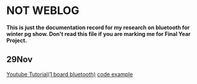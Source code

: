 # NOT WEBLOG
__This is just the documentation record for my research on bluetooth for winter pg show. Don't read this file if you are marking me for Final Year Project.__
## 29Nov

[Youtube Tutorial(1 board bluetooth)](https://youtu.be/ZwAcOJukpyI?si=JGOEPyXYUgunOez_)
[code example](https://rootsaid.com/arduino-ble-example/)
